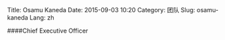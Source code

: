 Title: Osamu Kaneda
Date: 2015-09-03 10:20
Category: 团队
Slug: osamu-kaneda
Lang: zh

####Chief Executive Officer